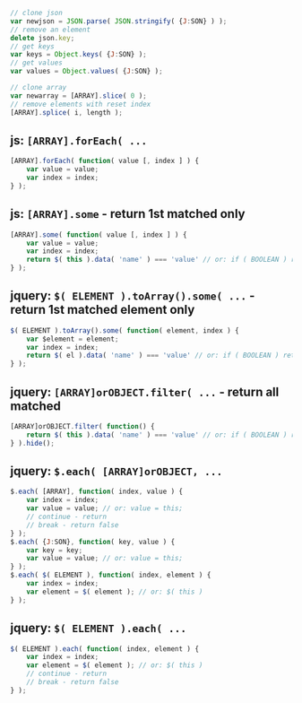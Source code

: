 ```js
// clone json
var newjson = JSON.parse( JSON.stringify( {J:SON} ) );
// remove an element
delete json.key;
// get keys
var keys = Object.keys( {J:SON} );
// get values
var values = Object.values( {J:SON} );

// clone array
var newarray = [ARRAY].slice( 0 );
// remove elements with reset index
[ARRAY].splice( i, length );
```

## js: `[ARRAY].forEach( ...`
```js
[ARRAY].forEach( function( value [, index ] ) {
	var value = value;
	var index = index;
} );
```
## js: `[ARRAY].some` - return 1st matched only
```js
[ARRAY].some( function( value [, index ] ) {
	var value = value;
	var index = index;
	return $( this ).data( 'name' ) === 'value' // or: if ( BOOLEAN ) return true
} );
```
## jquery: `$( ELEMENT ).toArray().some( ...` - return 1st matched element only
```js
$( ELEMENT ).toArray().some( function( element, index ) {
	var $element = element;
	var index = index;
	return $( el ).data( 'name' ) === 'value' // or: if ( BOOLEAN ) return true
} );
```
## jquery: `[ARRAY]orOBJECT.filter( ...` - return all matched
```js
[ARRAY]orOBJECT.filter( function() {
	return $( this ).data( 'name' ) === 'value' // or: if ( BOOLEAN ) return true
} ).hide();
```
## jquery: `$.each( [ARRAY]orOBJECT, ...`
```js
$.each( [ARRAY], function( index, value ) {
	var index = index;
	var value = value; // or: value = this;
	// continue - return
	// break - return false
} );
$.each( {J:SON}, function( key, value ) {
	var key = key;
	var value = value; // or: value = this;
} );
$.each( $( ELEMENT ), function( index, element ) {
	var index = index;
	var element = $( element ); // or: $( this )
} );
```
## jquery: `$( ELEMENT ).each( ...`
```js
$( ELEMENT ).each( function( index, element ) {
	var index = index;
	var element = $( element ); // or: $( this )
	// continue - return
	// break - return false
} );
```
